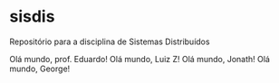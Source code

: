 # sisdis
Repositório para a disciplina de Sistemas Distribuídos

Olá mundo, prof. Eduardo!
Olá mundo, Luiz Z!
Olá mundo, Jonath!
Olá mundo, George!

